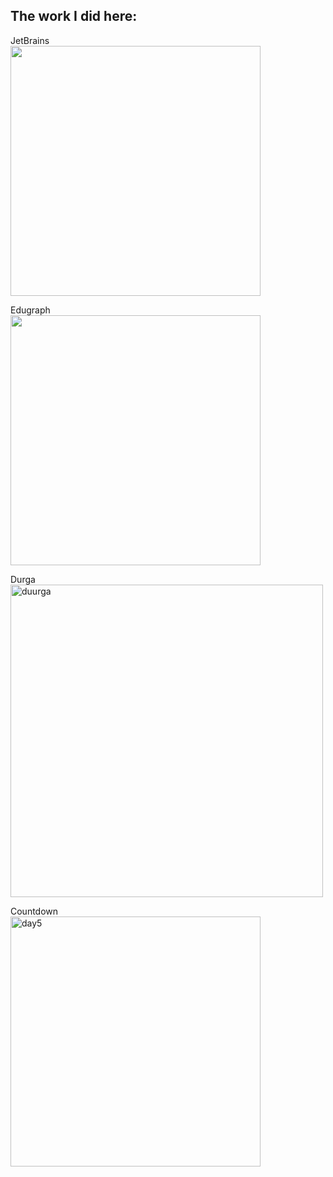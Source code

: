 ## The work I did here:

<p>JetBrains<br><img width="400" src="https://github.com/TithiB-del/Designs/assets/76741863/b9e3f99c-79e6-4302-9ae8-cfb062c33e92">
 </p>
<p> Edugraph<br><img align="center" width="400" src="https://github.com/TithiB-del/Designs/assets/76741863/415f05e6-ad3a-4d10-8ede-f7dd9fed305f"> </p>
<p> Durga<br><img width="500" alt="duurga" src="https://github.com/TithiB-del/Designs/assets/76741863/6742b03f-067f-4d59-8558-077aa51031de">
</p>
<p> Countdown<br><img width="400" align="center" alt="day5" src="https://github.com/TithiB-del/Designs/assets/76741863/1947fefa-9eb8-4ea0-a2ff-d5780e506961"></p>
